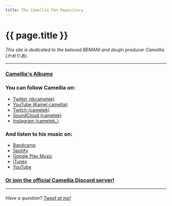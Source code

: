 ```yaml
---
title: The Camellia Fan Repository
---
```


# {{ page.title }}

*This site is dedicated to the beloved BEMANI and doujin producer Camellia
(かめりあ).*

---

### [Camellia's Albums](albums)

### You can follow Camellia on:

* [Twitter (@cametek)](https://twitter.com/cametek)
* [YouTube (Kamel camellia)](https://www.youtube.com/user/camelliaxxglitch)
* [Twitch (cametek)](https://twitch.tv/cametek)
* [SoundCloud (cametek)](https://soundcloud.com/cametek)
* [Instagram (cametek_)](https://www.instagram.com/cametek_)

### And listen to his music on:

* [Bandcamp](https://cametek.bandcamp.com/)
* [Spotify](https://open.spotify.com/artist/4bwIf0yXJf0F9AmOl2J78M)
* [Google Play Music](https://play.google.com/store/music/artist/Camellia?id=Ay2u5ovs36mrodhhl27grye7yii)
* [iTunes](https://itunes.apple.com/jp/artist/%E3%81%8B%E3%82%81%E3%82%8A%E3%81%82/566485174)
* [YouTube](https://www.youtube.com/channel/UCRjVmUQ3CW1kH6vP1VGskWA)

### [Or join the official Camellia Discord server!](https://discord.gg/2aSegBT)

---

###### Have a question? [Tweet at me!](https://twitter.com/smolcomputergf)
